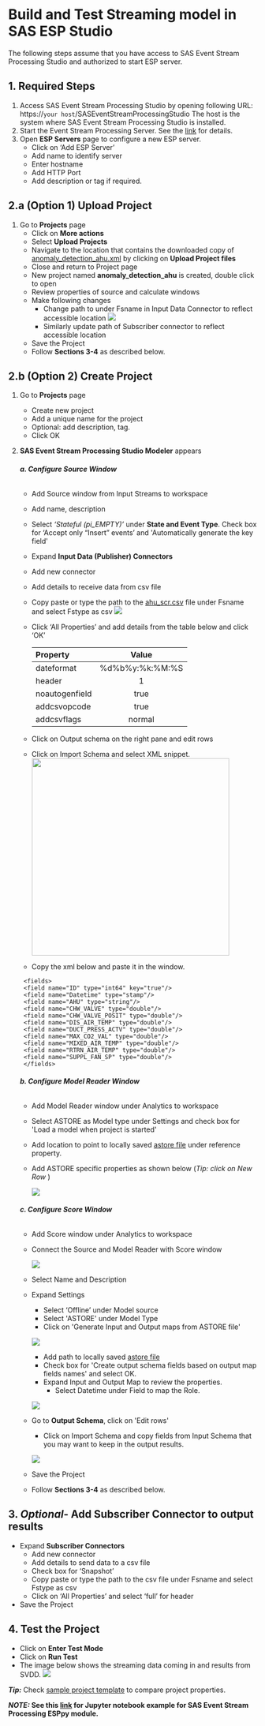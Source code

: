 # Build and Test Streaming model in SAS ESP Studio

The following steps assume that you have access to SAS Event Stream Processing Studio and authorized to start ESP server.

## 1. Required Steps
1. Access SAS Event Stream Processing Studio by opening following URL: https://`your host`/SASEventStreamProcessingStudio
The host is the system where SAS Event Stream Processing Studio is installed.
2. Start the Event Stream Processing Server. See the [link](https://go.documentation.sas.com/?cdcId=espcdc&cdcVersion=6.2&docsetId=espstudio&docsetTarget=n02795wpw65f79n1l8kls27e84l1.htm&locale=en) for details.
3. Open **ESP Servers** page to configure a new ESP server. 
   *  Click on ‘Add ESP Server’
   *  Add name to identify server
   *  Enter hostname
   *  Add HTTP Port
   *  Add description or tag if required.

## 2.a (Option 1) Upload Project

1.  Go to **Projects** page
    *  Click on **More actions**
    *  Select **Upload Projects** 
    *  Navigate to the location that contains the downloaded copy of [anomaly_detection_ahu.xml](/project/anomaly_detection_ahu.xml) by clicking on **Upload Project files**
    *  Close and return to Project page
    *  New project named **anomaly_detection_ahu** is created, double click to open
    *  Review properties of source and calculate windows
    *  Make following changes
        *  Change path to under Fsname in Input Data Connector to reflect accessible location
        ![](/images/esp1.PNG) 
        *  Similarly update path of Subscriber connector to reflect accessible location
    * Save the Project
    * Follow **Sections 3-4** as described below. 
   
## 2.b (Option 2) Create Project
1. Go to **Projects** page
   *  Create new project
   *  Add a unique name for the project
   *  Optional: add description, tag. 
   *  Click OK
2. **SAS Event Stream Processing Studio Modeler** appears
   
    ###### **a. Configure Source Window**
    *  Add Source window from Input Streams to workspace
    *  Add name, description 
    *  Select *‘Stateful (pi_EMPTY)’* under **State and Event Type**. Check box for ‘Accept only “Insert” events’ and 'Automatically generate the key field' 
    *  Expand **Input Data (Publisher) Connectors**
    *  Add new connector
    *  Add details to receive data from csv file 
      *  Copy paste or type the path to the [ahu_scr.csv](/data/ahu_scr.csv) file under Fsname and select Fstype as csv
      ![](/images/esp1.PNG) 
      *  Click ‘All Properties’ and add details from the table below and click ‘OK’
      
            | Property | Value |
            | :------ | :------: |
            | dateformat | %d%b%y:%k:%M:%S |
            | header | 1 | 
            | noautogenfield | true | 
            | addcsvopcode | true | 
            | addcsvflags | normal | 
            
    *  Click on Output schema on the right pane and edit rows   
    *  Click on Import Schema and select XML snippet.
       <img src="/images/pic_b.png" width="400" > 
    *  Copy the xml below and paste it in the window. 
      ``` 
       <fields>
       <field name="ID" type="int64" key="true"/>
       <field name="Datetime" type="stamp"/>
       <field name="AHU" type="string"/>
       <field name="CHW_VALVE" type="double"/>
       <field name="CHW_VALVE_POSIT" type="double"/>
       <field name="DIS_AIR_TEMP" type="double"/>
       <field name="DUCT_PRESS_ACTV" type="double"/>
       <field name="MAX_CO2_VAL" type="double"/>
       <field name="MIXED_AIR_TEMP" type="double"/>
       <field name="RTRN_AIR_TEMP" type="double"/>
       <field name="SUPPL_FAN_SP" type="double"/>
       </fields>
      ```
      
    ###### **b. Configure Model Reader Window**
    *  Add Model Reader window under Analytics to workspace
    *  Select ASTORE as Model type under Settings and check box for 'Load a model when project is started'
    *  Add location to point to locally saved [astore file](/project/svdd_ahu.astore) under reference property.
    *  Add ASTORE specific properties as shown below (*Tip: click on New Row* ) 
       
       ![](/images/esp2.PNG) 
       
    ###### **c. Configure Score Window**  
    *  Add Score window under Analytics to workspace
    *  Connect the Source and Model Reader with Score window
        
        ![](/images/esp.PNG) 
    *  Select Name and Description 
    *  Expand Settings
       *  Select ‘Offline’ under Model source
       *  Select 'ASTORE' under Model Type
       *  Click on 'Generate Input and Output maps from ASTORE file'
       
       ![](/images/esp3.PNG)
       
       *  Add path to locally saved [astore file](/project/svdd_ahu.astore)
       *  Check box for 'Create output schema fields based on output map fields names' and select OK.
       *  Expand Input and Output Map to review the properties.
            *  Select Datetime under Field to map the Role.
            
       ![](/images/esp4.PNG)
       
    *  Go to **Output Schema**, click on 'Edit rows' 
       *  Click on Import Schema and copy fields from Input Schema that you may want to keep in the output results. 
       
       ![](/images/esp5.PNG)
       
    *  Save the Project 
    *  Follow **Sections 3-4** as described below.
    
## 3. *Optional*- Add Subscriber Connector to output results
*  Expand **Subscriber Connectors**
    *  Add new connector
    *  Add details to send data to a csv file 
    *  Check box for ‘Snapshot’
    *  Copy paste or type the path to the csv file under Fsname and select Fstype as csv
    *  Click on ‘All Properties’ and select ‘full’ for header
*  Save the Project  

## 4. Test the Project
   *  Click on **Enter Test Mode**
   *  Click on **Run Test**
   *  The image below shows the streaming data coming in and results from SVDD. 
     ![](/images/esp6.png)


***Tip:*** Check [sample project template](/project/anomaly_detection_ahu.xml) to compare project properties.

*****NOTE:*** See this [link](/programs/Anomaly_Detection_Air_Handling_Units_Model_Inferencing.ipynb) for Jupyter notebook example for SAS Event Stream Processing ESPpy module.**







